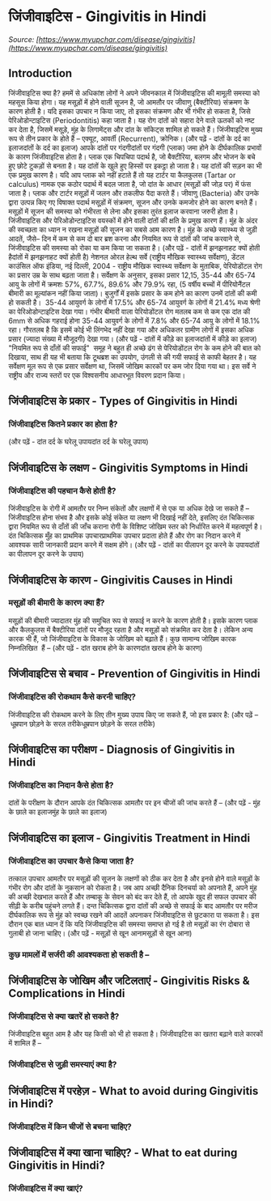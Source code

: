 # जिंजीवाइटिस - Gingivitis in Hindi
_Source: [https://www.myupchar.com/disease/gingivitis](https://www.myupchar.com/disease/gingivitis)_

## Introduction
जिंजीवाइटिस क्या है?
हममें से अधिकांश लोगों ने अपने जीवनकाल में जिंजीवाइटिस की मामूली समस्या को महसूस किया होगा। यह मसूड़ों में होने वाली सूजन है, जो आमतौर पर जीवाणु (बैक्टीरिया) संक्रमण के कारण होती है। यदि इसका उपचार न किया जाए, तो इसका संक्रमण और भी गंभीर हो सकता है, जिसे पेरिओडोन्टाइटिस (Periodontitis) कहा जाता है।
यह रोग दांतों को सहारा देने वाले ऊतकों को नष्ट कर देता है, जिसमें मसूड़े, मुंह के लिगामेंट्स और दांत के सॉकेट्स शामिल हो सकते हैं।
जिंजीवाइटिस मुख्य रूप से तीन प्रकार के होते हैं – एक्यूट, आवर्ती (Recurrent), क्रोनिक।
(और पढ़ें - दांतों के दर्द का इलाजदांतों के दर्द का इलाज)
आपके दांतों पर गंदगीदांतों पर गंदगी (प्लाक) जमा होने के दीर्घकालिक प्रभावों के कारण जिंजीवाइटिस होता है। प्लाक एक चिपचिपा पदार्थ है, जो बैक्टीरिया, बलगम और भोजन के बचे हुए छोटे टुकड़ों से बनता है। यह दांतों के खुले हुए हिस्सों पर इकट्ठा हो जाता है। यह दांतों की सड़न का भी एक प्रमुख कारण है।
यदि आप प्लाक को नहीं हटाते हैं तो यह टार्टर या कैलकुलस (Tartar or calculus) नामक एक कठोर पदार्थ में बदल जाता है, जो दांत के आधार (मसूड़ों की जोड़ पर) में फंस जाता है। प्लाक और टार्टर मसूड़ों में जलन और तकलीफ पैदा करते हैं। जीवाणु (Bacteria) और उनके द्वारा उत्पन्न किए गए विषाक्त पदार्थ मसूड़ों में संक्रमण, सूजन और उनके कमजोर होने का कारण बनते हैं। मसूड़ों में सूजन की समस्या को गंभीरता से लेना और इसका तुरंत इलाज करवाना जरुरी होता है।
जिंजीवाइटिस और पेरिओडोन्टाइटिस वयस्कों में होने वाली दांतों की क्षति के प्रमुख कारण हैं। मुंह के अंदर की स्वच्छता का ध्यान न रखना मसूड़ों की सूजन का सबसे आम कारण है।
मुंह के अच्छे स्वास्थ्य से जुड़ी आदतें, जैसे– दिन में कम से कम दो बार ब्रश करना और नियमित रूप से दांतों की जांच करवाने से, जिंजीवाइटिस की समस्या को रोका या कम किया जा सकता है।
(और पढ़ें - दांतों में झनझनाहट क्यों होती हैदांतों में झनझनाहट क्यों होती है)
नेशनल ओरल हेल्थ सर्वे (राष्ट्रीय मौखिक स्वास्थ्य सर्वेक्षण), डेंटल काउंसिल ऑफ इंडिया, नई दिल्ली, 2004 -
राष्ट्रीय मौखिक स्वास्थ्य सर्वेक्षण के मुताबिक, पेरियोडोंटल रोग का प्रसार उम्र के साथ बढ़ता जाता है। सर्वेक्षण के अनुसार, इसका प्रसार 12,15, 35-44 और 65-74 आयु के लोगों में क्रमशः 57%, 67.7%, 89.6% और 79.9% रहा, (5 वर्षीय बच्चों में पीरियोनैंटल बीमारी का मूल्यांकन नहीं किया जाता)। बुजुर्गों में इसके प्रसार के कम होने का कारण उनमें दांतों की कमी हो सकती है। 
35-44 आयुवर्ग के लोगों में 17.5% और 65-74 आयुवर्ग के लोगों में 21.4% मध्य श्रेणी का पेरिओडोन्टाइटिस देखा गया।
गंभीर बीमारी वाला पेरियोडोंटल रोग मतलब कम से कम एक दांत की 6mm से अधिक गहराई होना 35-44 आयुवर्ग के लोगों में 7.8% और 65-74 आयु के लोगों में 18.1% रहा।
गौरतलब है कि इसमें कोई भी लिंगभेद नहीं देखा गया और अधिकतर ग्रामीण लोगों में इसका अधिक प्रसार (ज्यादा संख्या में मौजूदगी) देखा गया।
(और पढ़ें - दांतों में कीड़े का इलाजदांतों में कीड़े का इलाज)
"नियमित रूप से दाँतों की सफाई"  समूह ने बहुत ही अच्छे ढंग से पेरियोडोंटल रोग के कम होने की बात को दिखाया, साथ ही यह भी बताया कि टूथब्रश का उपयोग, उंगली से की गयी सफाई से काफी बेहतर है। यह सर्वेक्षण मूल रूप से एक प्रसार सर्वेक्षण था, जिसमें जोखिम कारकों पर कम जोर दिया गया था। इस सर्वे ने राष्ट्रीय और राज्य स्तरों पर एक विश्वसनीय आधारभूत विवरण प्रदान किया।

## जिंजीवाइटिस के प्रकार - Types of Gingivitis in Hindi
### जिंजीवाइटिस कितने प्रकार का होता है?
(और पढ़ें - दांत दर्द के घरेलू उपायदांत दर्द के घरेलू उपाय)

## जिंजीवाइटिस के लक्षण - Gingivitis Symptoms in Hindi
### जिंजीवाइटिस की पहचान कैसे होती है?
जिंजीवाइटिस के रोगी में आमतौर पर निम्न संकेतों और लक्षणों में से एक या अधिक देखे जा सकते हैं –
जिंजीवाइटिस होना संभव है और इसके कोई संकेत या लक्षण भी दिखाई नहीं देते, इसलिए दंत चिकित्सक द्वारा नियमित रूप से दाँतों की जाँच कराना रोगी के विशिष्ट जोखिम स्तर को निर्धारित करने में महत्वपूर्ण है। दंत चिकित्सक मुँह का प्राथमिक उपचारप्राथमिक उपचार प्रदाता होते हैं और रोग का निदान करने में आवश्यक सारी जानकारी प्रदान करने में सक्षम होंगे।
(और पढ़ें - दांतों का पीलापन दूर करने के उपायदांतों का पीलापन दूर करने के उपाय)

## जिंजीवाइटिस के कारण - Gingivitis Causes in Hindi
### मसूड़ों की बीमारी के कारण क्या हैं?
मसूड़ों की बीमारी ज्यादातर मुंह की समुचित रूप से सफाई न करने के कारण होती है। इसके कारण प्लाक और कैलकुलस में बैक्टीरिया दांतों पर मौजूद रहता है और मसूड़ों को संक्रमित कर देता है। लेकिन अन्य कारक भी हैं, जो जिंजीवाइटिस के विकास के जोखिम को बढ़ाते हैं। कुछ सामान्य जोखिम कारक निम्नलिखित  हैं –
(और पढ़ें - दांत खराब होने के कारणदांत खराब होने के कारण)

## जिंजीवाइटिस से बचाव - Prevention of Gingivitis in Hindi
### जिंजीवाइटिस की रोकथाम कैसे करनी चाहिए?
जिंजीवाइटिस की रोकथाम करने के लिए तीन मुख्य उपाय किए जा सकते हैं, जो इस प्रकार है:
(और पढ़ें – धूम्रपान छोड़ने के सरल तरीकेधूम्रपान छोड़ने के सरल तरीके)

## जिंजीवाइटिस का परीक्षण - Diagnosis of Gingivitis in Hindi
### जिंजीवाइटिस का निदान कैसे होता है?
दांतों के परीक्षण के दौरान आपके दंत चिकित्सक आमतौर पर इन चीजों की जांच करते हैं –
(और पढ़ें - मुंह के छाले का इलाजमुंह के छाले का इलाज)

## जिंजीवाइटिस का इलाज - Gingivitis Treatment in Hindi
### जिंजीवाइटिस का उपचार कैसे किया जाता है?
तत्काल उपचार आमतौर पर मसूड़ों की सूजन के लक्षणों को ठीक कर देता है और इनसे होने वाले मसूड़ों के गंभीर रोग और दांतों के नुकसान को रोकता है। जब आप अच्छी दैनिक दिनचर्या को अपनाते हैं, अपने मुंह की अच्छी देखभाल करते हैं और तम्बाकू के सेवन को बंद कर देते हैं, तो आपके खुद ही सफल उपचार की सीढ़ी के करीब पहुंचने लगते हैं।
दन्त चिकित्सक द्वारा दांतों की अच्छे से सफाई के बाद आमतौर पर मरीज दीर्घकालिक रूप से मुंह को स्वच्छ रखने की आदतें अपनाकर जिंजीवाइटिस से छुटकारा पा सकता है। इस दौरान एक बात ध्यान दें कि यदि जिंजीवाइटिस की समस्या समाप्त हो गई है तो मसूड़ों का रंग दोबारा से गुलाबी हो जाना चाहिए।
(और पढ़ें - मसूड़ों से खून आनामसूड़ों से खून आना)
### कुछ मामलों में सर्जरी की आवश्यकता हो सकती है –

## जिंजीवाइटिस के जोखिम और जटिलताएं - Gingivitis Risks & Complications in Hindi
### जिंजीवाइटिस से क्या खतरें हो सकते है?
जिंजीवाइटिस बहुत आम है और यह किसी को भी हो सकता है। जिंजीवाइटिस का खतरा बढ़ाने वाले कारकों में शामिल हैं –
### जिंजीवाइटिस से जुड़ी समस्याएं क्या है?

## जिंजीवाइटिस में परहेज़ - What to avoid during Gingivitis in Hindi?
### जिंजीवाइटिस में किन चीजों से बचना चाहिए?

## जिंजीवाइटिस में क्या खाना चाहिए? - What to eat during Gingivitis in Hindi?
### जिंजीवाइटिस में क्या खाएं?

